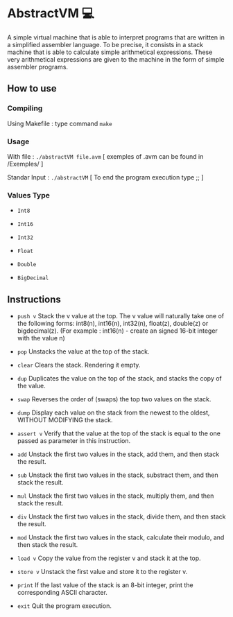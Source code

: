 # AbstractVM 💻
A simple virtual machine that is able to interpret programs that are written in a simplified assembler language. To be precise, it consists in a stack machine that is able to calculate simple arithmetical expressions. These very arithmetical expressions are given to the machine in the form of simple assembler programs.

## **How to use**

### Compiling
Using Makefile : type command `make`

### Usage
With file : `./abstractVM file.avm` [ exemples of .avm can be found in /Exemples/ ]

Standar Input : `./abstractVM` [ To end the program execution type ;; ]

### Values Type

- `Int8`

- `Int16`

- `Int32`

- `Float`

- `Double`

- `BigDecimal`

## **Instructions**
- `push v` Stack the v value at the top. The v value will naturally take one of the following forms: int8(n), int16(n), int32(n), float(z), double(z) or bigdecimal(z). (For example : int16(n) - create an signed 16-bit integer with the value n)

- `pop` Unstacks the value at the top of the stack.

- `clear` Clears the stack. Rendering it empty.

- `dup` Duplicates the value on the top of the stack, and stacks the copy of the value.

- `swap` Reverses the order of (swaps) the top two values on the stack.

- `dump` Display each value on the stack from the newest to the oldest, WITHOUT MODIFYING the stack.

- `assert v` Verify that the value at the top of the stack is equal to the one passed as parameter in this instruction.

- `add` Unstack the first two values in the stack, add them, and then stack the result.

- `sub` Unstack the first two values in the stack, substract them, and then stack the result.

- `mul` Unstack the first two values in the stack, multiply them, and then stack the result.

- `div` Unstack the first two values in the stack, divide them, and then stack the result.

- `mod` Unstack the first two values in the stack, calculate their modulo, and then stack the result.

- `load v` Copy the value from the register v and stack it at the top.

- `store v` Unstack the first value and store it to the register v.

- `print` If the last value of the stack is an 8-bit integer, print the corresponding ASCII character.

- `exit` Quit the program execution.

